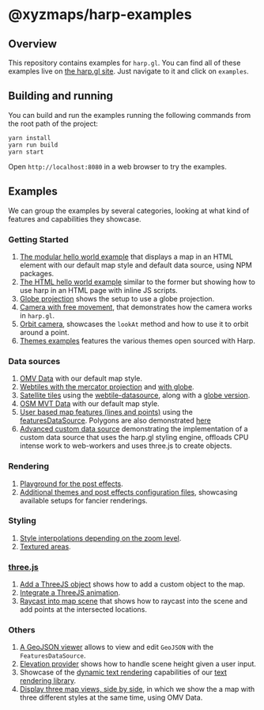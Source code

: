 # @xyzmaps/harp-examples

## Overview

This repository contains examples for `harp.gl`.
You can find all of these examples live on [the harp.gl site](https://threejs.xyzmaps.org/). Just navigate to it and click on `examples`.

## Building and running

You can build and run the examples running the following commands from the root path of the project:

```shell
yarn install
yarn run build
yarn start
```

Open `http://localhost:8080` in a web browser to try the examples.

## Examples

We can group the examples by several categories, looking at what kind of features and capabilities they showcase.

### Getting Started

1. [The modular hello world example](https://threejs.xyzmaps.org/docs/master/examples/#getting-started_hello-world_npm.html) that displays a map in an HTML element with our default map style and default data source, using NPM packages.
1. [The HTML hello world example](https://threejs.xyzmaps.org/docs/master/examples/#getting-started_hello-world_js-bundle.html) similar to the former but showing how to use harp in an HTML page with inline JS scripts.
1. [Globe projection](https://threejs.xyzmaps.org/docs/master/examples/#getting-started_globe-projection.html) shows the setup to use a globe projection.
1. [Camera with free movement](https://threejs.xyzmaps.org/docs/master/examples/#getting-started_free-camera.html), that demonstrates how the camera works in `harp.gl`.
1. [Orbit camera](https://threejs.xyzmaps.org/docs/master/examples/#getting-started_orbiting-view.html), showcases the `lookAt` method and how to use it to orbit around a point.
1. [Themes examples](https://threejs.xyzmaps.org/docs/master/examples/#getting-started_open-sourced-themes.html) features the various themes open sourced with Harp.

### Data sources

1. [OMV Data](https://threejs.xyzmaps.org/docs/master/examples/#getting-started_hello-world_npm.html) with our default map style.
1. [Webtiles with the mercator projection](https://threejs.xyzmaps.org/docs/master/examples/#datasource_webtile.html) and [with globe](https://threejs.xyzmaps.org/docs/master/examples/#datasource_webtile_globe.html).
1. [Satellite tiles](https://threejs.xyzmaps.org/docs/master/examples/#datasource_satellite-tile.html) using the [webtile-datasource](https://github.com/heremaps/harp.gl/blob/master/%40here/harp-webtile-datasource/README.md), along with a [globe version](https://threejs.xyzmaps.org/docs/master/examples/#datasource_satellite-tile_globe.html).
1. [OSM MVT Data](https://threejs.xyzmaps.org/docs/master/examples/#datasource_xyzmvt.html) with our default map style.
1. [User based map features (lines and points)](https://threejs.xyzmaps.org/docs/master/examples/#datasource_features_lines-and-points.html) using the [featuresDataSource](https://github.com/heremaps/harp.gl/blob/master/%40here/harp-features-datasource/README.md). Polygons are also demonstrated [here](https://threejs.xyzmaps.org/docs/master/examples/#datasource_features_polygons.html)
1. [Advanced custom data source](https://threejs.xyzmaps.org/docs/master/examples/#datasource_custom.html) demonstrating the implementation of a custom data source that uses the harp.gl styling engine, offloads CPU intense work to web-workers and uses three.js to create objects.

### Rendering

1. [Playground for the post effects](https://threejs.xyzmaps.org/docs/master/examples/#rendering_post-effects_all.html).
1. [Additional themes and post effects configuration files](https://threejs.xyzmaps.org/docs/master/examples/#rendering_post-effects_themes.html), showcasing available setups for fancier renderings.

### Styling

1. [Style interpolations depending on the zoom level](https://threejs.xyzmaps.org/docs/master/examples/#styling_interpolation.html).
1. [Textured areas](https://threejs.xyzmaps.org/docs/master/examples/#styling_textured-areas.html).

### [three.js](https://threejs.org/)

1. [Add a ThreeJS object](https://threejs.xyzmaps.org/docs/master/examples/#threejs_add-object.html) shows how to add a custom object to the map.
1. [Integrate a ThreeJS animation](https://threejs.xyzmaps.org/docs/master/examples/#threejs_animation.html).
1. [Raycast into map scene](https://threejs.xyzmaps.org/docs/master/examples/#threejs_raycast.html) that shows how to raycast into the scene and add points at the intersected locations.

### Others

1. [A GeoJSON viewer](https://threejs.xyzmaps.org/docs/master/examples/#geojson-viewer.html) allows to view and edit `GeoJSON` with the `FeaturesDataSource`.
1. [Elevation provider](https://threejs.xyzmaps.org/docs/master/examples/#elevation-provider.html) shows how to handle scene height given a user input.
1. Showcase of the [dynamic text rendering](https://threejs.xyzmaps.org/docs/master/examples/#textcanvas.html) capabilities of our [text rendering library](https://github.com/heremaps/harp.gl/blob/master/%40here/harp-text-canvas/README.md).
1. [Display three map views, side by side](https://threejs.xyzmaps.org/docs/master/examples/#synchronized-views.html), in which we show the a map with three different styles at the same time, using OMV Data.
